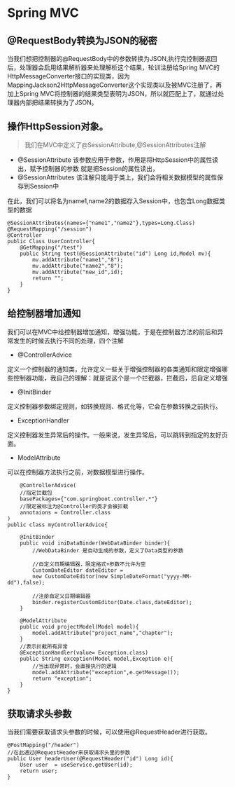 # **Spring MVC**

## **@RequestBody转换为JSON的秘密**

当我们想把控制器的@RequestBody中的参数转换为JSON,执行完控制器返回后，处理器会启用结果解析器来处理解析这个结果，轮训注册给Spring MVC的HttpMessageConverter接口的实现类，因为MappingJackson2HttpMessageConverter这个实现类以及被MVC注册了，再加上Spring MVC将控制器的结果类型表明为JSON，所以就匹配上了，就通过处理器内部把结果转换为了JSON。

## 操作HttpSession对象。

> 我们在MVC中定义了@SessionAttribute,@SessionAttributes注解
> 
- @SessionAttribute 该参数应用于参数，作用是将HttpSession中的属性读出，赋予控制器的参数 就是把Session的属性读出，
- @SessionAttributes 该注解只能用于类上，我们会将相关数据模型的属性保存到Session中

在此，我们可以将名为name1,name2的数据存入Session中，也包含Long数据类型的数据
``` 
@SessionAttributes(names={"name1","name2"},types=Long.Class)
@RequestMapping("/session")
@Controller
public Class UserController{
    @GetMapping("/test")
    public String test(@SessionAttribute("id") Long id,Model mv){
        mv.addAttribute("name1","8");        
        mv.addAttribute("name2","8");
        mv.addAttribute("new_id",id);
        return "";
    }
}
``` 

## **给控制器增加通知**

我们可以在MVC中给控制器增加通知，增强功能，于是在控制器方法的前后和异常发生的时候去执行不同的处理，四个注解

- @ControllerAdvice

定义一个控制器的通知类，允许定义一些关于增强控制器的各类通知和限定增强哪些控制器功能，我自己的理解：就是说这个是一个拦截器，拦截后，后自定义增强

- @InitBinder

定义控制器参数绑定规则，如转换规则、格式化等，它会在参数转换之前执行。

- ExceptionHandler

定义控制器发生异常后的操作。一般来说，发生异常后，可以跳转到指定的友好页面。

- ModelAttribute

可以在控制器方法执行之前，对数据模型进行操作。

``` 
    @ControllerAdvice(
    //指定拦截包
    basePackages={"com.springboot.controller.*"}
    //限定被标注为@Controller的类才会被拦截
    annotaions = Controller.class
)
public class myControllerAdvice{

    @InitBinder
    public void iniDataBinder(WebDataBinder binder){
        //WebDataBinder 是自动生成的参数，定义了Data类型的参数

        //自定义日期编辑器，限定格式+参数不允许为空
        CustomDateEditor dateEditor = 
        new CustomDateEditor(new SimpleDateFormat("yyyy-MM-dd"),false);

        //注册自定义日期编辑器
        binder.registerCustomEditor(Date.class,dateEditor);
    }

    @ModelAttribute
    public void projectModel(Model model){
        model.addAttribute("project_name","chapter");
    }
    //表示拦截所有异常
    @ExceptionHandler(value= Exception.class)
    public String exception(Model model,Exception e){
        //当出现异常时，会直接执行的逻辑
        model.addAttribute("exception",e.getMessage());
        return "exception";
    }
}
``` 

## 获取请求头参数
当我们需要获取请求头参数的时候，可以使用@RequestHeader进行获取。

    @PostMapping("/header")
    //在此通过@RequestHeader来获取请求头里的参数
    public User headerUser(@RequestHeader("id") Long id){
        User user  = useService.getUser(id);
        return user;
    }

